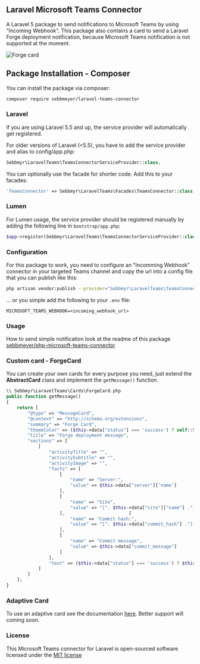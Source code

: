 ## Laravel Microsoft Teams Connector

A Laravel 5 package to send notifications to Microsoft Teams by using "Incoming Webhook". 
This package also contains a card to send a Laravel Forge deployment notification, because Microsoft Teams notification is not supported at the moment.

![Forge card](https://preview.ibb.co/dFzDR8/forge_card.png)

## Package Installation - Composer

You can install the package via composer:

```bash
composer require sebbmeyer/laravel-teams-connector
```

### Laravel
If you are using Laravel 5.5 and up, the service provider will automatically get registered.

For older versions of Laravel (<5.5), you have to add the service provider and alias to config/app.php:

```php
Sebbmyr\LaravelTeams\TeamsConnectorServiceProvider::class,
```

You can optionally use the facade for shorter code. Add this to your facades:

```php
'TeamsConnector' => Sebbmyr\LaravelTeams\Facades\TeamsConnector::class,
```

### Lumen

For Lumen usage, the service provider should be registered manually by adding the following line in `bootstrap/app.php`:  

```php
$app->register(Sebbmyr\LaravelTeams\TeamsConnectorServiceProvider::class);
```

### Configuration

For this package to work, you need to configure an "Incomming Webhook" connector in your targeted Teams channel and copy the url into a config file that you can publish like this:

```bash
php artisan vendor:publish --provider="Sebbmyr\LaravelTeams\TeamsConnectorServiceProvider"
```

... or you simple add the following to your `.env` file:

```
MICROSOFT_TEAMS_WEBHOOK=<incoming_webhook_url>
```

### Usage

How to send simple notification look at the readme of this package [sebbmeyer/php-microsoft-teams-connector](https://github.com/sebbmeyer/php-microsoft-teams-connector)

### Custom card - ForgeCard

You can create your own cards for every purpose you need, just extend the **AbstractCard** class and implement the `getMessage()` function.

```php
\\ Sebbmyr\LaravelTeams\Cards\ForgeCard.php
public function getMessage()
{
    return [
        "@type" => "MessageCard",
        "@context" => "http://schema.org/extensions",
        "summary" => "Forge Card",
        "themeColor" => ($this->data["status"] === 'success') ? self::STATUS_SUCCESS : self::STATUS_ERROR,
        "title" => "Forge deployment message",
        "sections" => [
            [
                "activityTitle" => "",
                "activitySubtitle" => "",
                "activityImage" => "",
                "facts" => [
                    [
                        "name" => "Server:",
                        "value" => $this->data["server"]['name']
                    ],
                    [
                        "name" => "Site",
                        "value" => "[". $this->data["site"]["name"] ."](http://". $this->data["site"]["name"] .")"
                    ],                        [
                        "name" => "Commit hash:",
                        "value" => "[". $this->data["commit_hash"] ."](". $this->data["commit_url"] .")"
                    ],
                    [
                        "name" => "Commit message",
                        "value" => $this->data["commit_message"]
                    ]
                ],
                "text" => ($this->data["status"] === 'success') ? $this->data["commit_author"] ." deployed some fresh code!" : "Something went wrong :/"
            ]
        ]
    ];
}
```

### Adaptive Card

To use an adaptive card see the documentation [here](https://github.com/sebbmeyer/php-microsoft-teams-connector#adaptivecard). Better support will coming soon.

### License

This Microsoft Teams connector for Laravel is open-sourced software licensed under the [MIT license](http://opensource.org/licenses/MIT)
